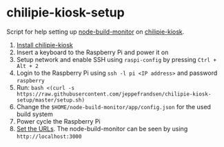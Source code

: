 # chilipie-kiosk-setup

Script for help setting up [node-build-monitor](https://github.com/marcells/node-build-monitor) on [chilipie-kiosk](https://github.com/futurice/chilipie-kiosk).

1. [Install chilipie-kiosk](https://github.com/futurice/chilipie-kiosk#getting-started)
2. Insert a keyboard to the Raspberry Pi and power it on
3. Setup network and enable SSH using `raspi-config` by pressing `Ctrl + Alt + 2`
4. Login to the Raspberry Pi using `ssh -l pi <IP address>` and password `raspberry`
5. Run: `bash <(curl -s https://raw.githubusercontent.com/jeppefrandsen/chilipie-kiosk-setup/master/setup.sh)`
6. Change the `$HOME/node-build-monitor/app/config.json` for the used build system
7. Power cycle the Raspberry Pi
8. [Set the URLs](https://github.com/futurice/chilipie-kiosk/blob/master/docs/first-boot.md#setting-the-url). The node-build-monitor can be seen by using `http://localhost:3000`
